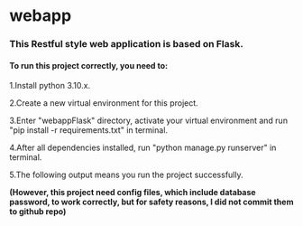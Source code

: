 # webapp

### This Restful style web application is based on Flask.

#### To run this project correctly, you need to:

1.Install python 3.10.x.  

2.Create a new  virtual environment for this project. 

3.Enter "webappFlask" directory, activate your  virtual environment and run "pip install -r requirements.txt" in terminal.  

4.After all dependencies installed, run "python manage.py runserver" in terminal.

5.The following output means you run the project successfully.

**(However, this project need config files, which include database password, to work correctly, but for safety reasons, I did not commit them to github repo)**